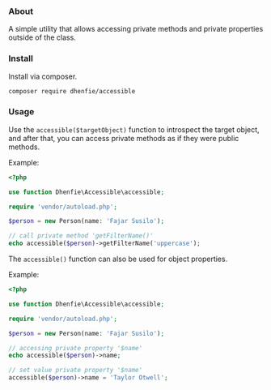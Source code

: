 ### About

A simple utility that allows accessing private methods and private properties outside of the class.

### Install

Install via composer.

```bash
composer require dhenfie/accessible
```

### Usage

Use the `accessible($targetObject)` function to introspect the target object, and after that, you can access private
methods as if they were public methods.

Example:

```php
<?php

use function Dhenfie\Accessible\accessible;

require 'vendor/autoload.php';

$person = new Person(name: 'Fajar Susilo');

// call private method 'getFilterName()'
echo accessible($person)->getFilterName('uppercase');
```

The `accessible()` function can also be used for object properties.

Example:

```php
<?php

use function Dhenfie\Accessible\accessible;

require 'vendor/autoload.php';

$person = new Person(name: 'Fajar Susilo');

// accessing private property '$name'
echo accessible($person)->name;

// set value private property '$name'
accessible($person)->name = 'Taylor Otwell';
```



